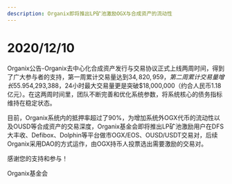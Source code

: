 ```yaml
---
description: Organix即将推出LP矿池激励OGX与合成资产的流动性
---
```


# 2020/12/10

Organix公告-Organix去中心化合成资产发行与交易协议正式上线两周时间，得到了广大参与者的支持，第一周累计交易量达到$34,820,959，第二周累计交易量增长55.9%，达到$54,293,388，24小时最大交易量更是突破$18,000,000（约合人民币1.18亿元）。在这两周时间里，团队不断完善和优化系统参数，将系统核心的债务指标维持在稳定状态。

目前，Organix系统内的抵押率超过了90%，为增加系统外OGX代币的流动性以及OUSD等合成资产的交易深度，Organix基金会即将推出LP矿池激励用户在DFS大丰收、Defibox、Dolphin等平台做市OGX/EOS、OUSD/USDT交易对，后续Organix采用DAO的方式运作，由OGX持币人投票选出需要激励的交易对。

感谢您的支持和参与！

Organix基金会

